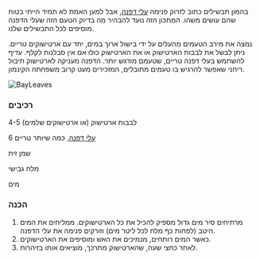 בהמון תבשילים כתוב לזרוק פנימה [עלי דפנה](/herb/bay-leaf), אבל למען האמת לא תמיד הייתי בטוח שהם עושים משהו. המתכון הזה נועד להבהיר מה בדיוק הטעם הזה שעלי הדפנה מוסיפים לכל התבשילים שלנו. 

נמצה את מירב הטעמים מהעלים על ידי בישול ארוך במים, יחד עם ארטישוקים טריים. ניתן לבשל את לבבות הארטישוק או את הארטישוק כולו אם אין סבלנות לקלף. עדיף להשתמש בעלי דפנה טריים, שטעמם מודגש יותר. הדפנה מעניקה לארטישוק תיבול ריחני שאפשר להרגיש בו טעמים מתובלים, המזכירים מעט קרוב משפחתה הקינמון.

![BayLeaves](bay.jpg)

### רכיבים

4-5 לבבות ארטישוק (או ארטישוקים שלמים)

6 [עלי דפנה](/herb/bay-leaf), כמה שיותר טריים

שמן זית

מלח גבישי

מים



### הכנה

1. מרתיחים סיר מים גדול מספיק להכיל את כל הארטישוקים. ממליחים את המים היטב (לפחות כף מלח לכל ליטר מים) וזורקים פנימה את עלי הדפנה.
2. כאשר המים רותחים, מנמיכים את האש ומוסיפים את הארטישוקים.
3. לאחר כחצי שעה, שהארטישוק מתרכך, מוציאים אותו בזיהרות.

